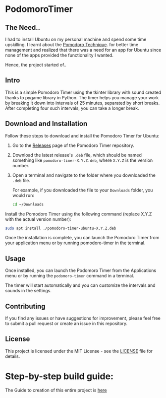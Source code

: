 # PodomoroTimer

## The Need..
I had to install Ubuntu on my personal machine and spend some time upskilling. I learnt about the [Pomodoro Technique](https://francescocirillo.com/products/the-pomodoro-technique#method). for better time management and realized that there was a need for an app for Ubuntu since none of the apps provided the functionality I wanted.

Hence, the project started of..

## Intro
This is a simple Pomodoro Timer using the tkinter library with sound created thanks to pygame library in Python. The timer helps you manage your work by breaking it down into intervals of 25 minutes, separated by short breaks. After completing four such intervals, you can take a longer break.

## Download and Installation

Follow these steps to download and install the Pomodoro Timer for Ubuntu:

1. Go to the [Releases](https://github.com/abpanic/PodomoroTimer/releases) page of the Pomodoro Timer repository.

2. Download the latest release's `.deb` file, which should be named something like `pomodoro-timer-X.Y.Z.deb`, where `X.Y.Z` is the version number.

3. Open a terminal and navigate to the folder where you downloaded the `.deb` file.

   For example, if you downloaded the file to your `Downloads` folder, you would run:

   ```bash
   cd ~/Downloads
   ```
Install the Pomodoro Timer using the following command (replace X.Y.Z with the actual version number):

```bash
sudo apt install ./pomodoro-timer-ubuntu-X.Y.Z.deb
```
Once the installation is complete, you can launch the Pomodoro Timer from your application menu or by running pomodoro-timer in the terminal.

## Usage

Once installed, you can launch the Podomoro Timer from the Applications menu or by running the `podomoro-timer` command in a terminal. 

The timer will start automatically and you can customize the intervals and sounds in the settings. 

## Contributing

If you find any issues or have suggestions for improvement, please feel free to submit a pull request or create an issue in this repository.

## License

This project is licensed under the MIT License - see the [LICENSE](LICENSE) file for details.


# Step-by-step build guide:

The Guide to creation of this entire project is [here](https://abpanic.github.io/PodomoroTimer/Building)
